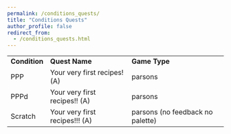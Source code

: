```yaml
---
permalink: /conditions_quests/
title: "Conditions Quests"
author_profile: false
redirect_from: 
  - /conditions_quests.html
---
```

||||
|--- |--- |--- |
|**Condition**|**Quest Name**|**Game Type**|
|PPP|Your very first recipes! (A)|parsons|
|PPPd|Your very first recipes!! (A)|parsons|
|Scratch|Your very first recipes!!! (A)|parsons (no feedback no palette)|